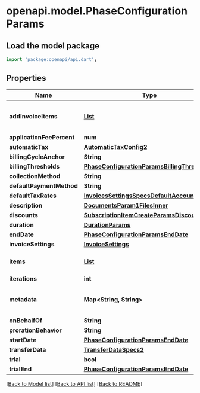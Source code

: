 # openapi.model.PhaseConfigurationParams

## Load the model package
```dart
import 'package:openapi/api.dart';
```

## Properties
Name | Type | Description | Notes
------------ | ------------- | ------------- | -------------
**addInvoiceItems** | [**List<AddInvoiceItemEntry>**](AddInvoiceItemEntry.md) |  | [optional] [default to const []]
**applicationFeePercent** | **num** |  | [optional] 
**automaticTax** | [**AutomaticTaxConfig2**](AutomaticTaxConfig2.md) |  | [optional] 
**billingCycleAnchor** | **String** |  | [optional] 
**billingThresholds** | [**PhaseConfigurationParamsBillingThresholds**](PhaseConfigurationParamsBillingThresholds.md) |  | [optional] 
**collectionMethod** | **String** |  | [optional] 
**defaultPaymentMethod** | **String** |  | [optional] 
**defaultTaxRates** | [**InvoicesSettingsSpecsDefaultAccountTaxIds**](InvoicesSettingsSpecsDefaultAccountTaxIds.md) |  | [optional] 
**description** | [**DocumentsParam1FilesInner**](DocumentsParam1FilesInner.md) |  | [optional] 
**discounts** | [**SubscriptionItemCreateParamsDiscounts**](SubscriptionItemCreateParamsDiscounts.md) |  | [optional] 
**duration** | [**DurationParams**](DurationParams.md) |  | [optional] 
**endDate** | [**PhaseConfigurationParamsEndDate**](PhaseConfigurationParamsEndDate.md) |  | [optional] 
**invoiceSettings** | [**InvoiceSettings**](InvoiceSettings.md) |  | [optional] 
**items** | [**List<ConfigurationItemParams>**](ConfigurationItemParams.md) |  | [default to const []]
**iterations** | **int** |  | [optional] 
**metadata** | **Map<String, String>** |  | [optional] [default to const {}]
**onBehalfOf** | **String** |  | [optional] 
**prorationBehavior** | **String** |  | [optional] 
**startDate** | [**PhaseConfigurationParamsEndDate**](PhaseConfigurationParamsEndDate.md) |  | [optional] 
**transferData** | [**TransferDataSpecs2**](TransferDataSpecs2.md) |  | [optional] 
**trial** | **bool** |  | [optional] 
**trialEnd** | [**PhaseConfigurationParamsEndDate**](PhaseConfigurationParamsEndDate.md) |  | [optional] 

[[Back to Model list]](../README.md#documentation-for-models) [[Back to API list]](../README.md#documentation-for-api-endpoints) [[Back to README]](../README.md)


